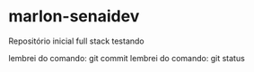 # marlon-senaidev
Repositório inicial full stack
testando



lembrei do comando: git commit
lembrei do comando: git status

